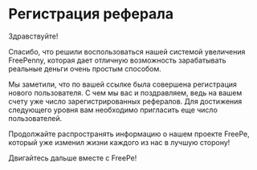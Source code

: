 # Регистрация реферала

Здравствуйте!

Спасибо, что решили воспользоваться нашей системой увеличения FreePenny, которая дает отличную возможность зарабатывать реальные деньги очень простым способом. 

Мы заметили, что по вашей ссылке была совершена регистрация нового пользователя. С чем мы вас и поздравляем, ведь на вашем счету уже число  зарегистрированных рефералов. Для достижения следующего уровня вам необходимо пригласить еще число пользователей.

Продолжайте распространять информацию о нашем проекте FreePe, который уже изменил жизни каждого из нас в лучшую сторону! 

Двигайтесь дальше вместе с FreePe!


